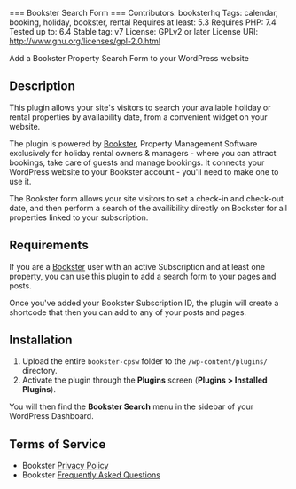 === Bookster Search Form ===
Contributors: booksterhq
Tags: calendar, booking, holiday, bookster, rental
Requires at least: 5.3
Requires PHP: 7.4
Tested up to: 6.4
Stable tag: v7
License: GPLv2 or later
License URI: http://www.gnu.org/licenses/gpl-2.0.html

Add a Bookster Property Search Form to your WordPress website

## Description

This plugin allows your site's visitors to search your available holiday or rental properties by availability date, from a convenient widget on your website.

The plugin is powered by [Bookster](https://www.booksterhq.com/), Property Management Software
exclusively for holiday rental owners & managers - where you can attract bookings, take care of guests and manage bookings. It connects your WordPress website to your Bookster account - you'll need to make one to use it. 

The Bookster form allows your site visitors to set a check-in and check-out date, and then perform a search of the availibility directly on Bookster for all properties linked to your subscription.

## Requirements

If you are a [Bookster](https://www.booksterhq.com/) user with an active Subscription and at least one property, you can use this plugin to add a search form to your pages and posts.

Once you've added your Bookster Subscription ID, the plugin will create a shortcode that then you can add to any of your posts and pages.


## Installation

1. Upload the entire `bookster-cpsw` folder to the `/wp-content/plugins/` directory.
2. Activate the plugin through the **Plugins** screen (**Plugins > Installed Plugins**).

You will then find the **Bookster Search** menu in the sidebar of your WordPress Dashboard.

## Terms of Service

- Bookster [Privacy Policy](https://www.booksterhq.com/privacy)
- Bookster [Frequently Asked Questions](https://www.booksterhq.com/faqs)